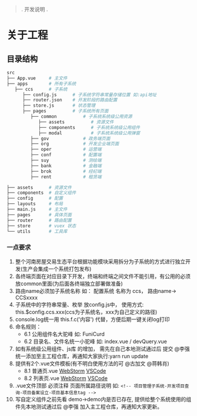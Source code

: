
> .
> 开发说明
> .

# 关于工程

## 目录结构

```bash
src
├── App.vue     # 主文件
├── apps        # 所有子系统
   ├── ccs      # 子系统
      ├── config.js      # 子系统字符串常量存储位置 如:api地址
      ├── router.json    # 开发阶段的路由配置 
      ├── store.js       # 状态管理
      ├── pages          # 子系统所有页面
         ├── common          # 子系统系统级公用资源
            ├── assets          # 资源文件
            ├── components      # 子系统系统级公用组件
            ├── modal           # 子系统系统级公用弹窗
         ├── gov             # 政务端页面
         ├── org             # 开发企业端页面
         ├── oper            # 运营端
         ├── conf            # 配置端
         ├── suy             # 测绘端
         ├── bank            # 金融端
         ├── brok            # 经纪端
         ├── rent            # 租赁端

├── assets      # 资源文件
├── components  # 自定义组件
├── config      # 配置
├── layouts     # 布局
├── main.js     # 主文件
├── pages       # 具体页面
├── router      # 路由配置
├── store       # vuex 状态
└── utils       # 工具库

```

### 一点要求

1. 整个河南房屋交易生态平台根据功能模块采用拆分为子系统的方式进行独立开发(生产会集成一个系统打包发布)
2. 各终端页面在对应目录下开发，终端和终端之间文件不能引用，有公用的必须放common里面(为后面各终端独立部署做准备)
3. 路由name必须加子系统名称 如： 配置系统 名称为 ccs， 路由name->  CCSxxxx
4. 子系统中的字符串常量、枚举 放config.js中， 使用方式: this.$config.ccs.xxx(ccs为子系统名，xxx为自己定义的路径)
5. console.log统一用 this.f.c('内容') 代替，方便后期一键关闭log打印
6. 命名规则：
   * 6.1 公用组件名大驼峰 如: FuniCurd
   * 6.2 目录名、文件名统一小驼峰 如: index.vue / devQuery.vue 
7. 如有系统级公用组件、js库 的增加， 需先在自己本地测试通过后 提交 @李强 统一添加至主工程仓库，再通知大家执行:yarn run update
8. 提供有2个.vue文件模板(有不明白使用方法的可 @古加文 @蒋韩肖)
   * 8.1 普通页.vue  [WebStorm]()  [VSCode](https://github.com/funidocs/vue-doc/blob/master/docs/vscodeModal.json)
   * 8.2 列表页.vue  [WebStorm](https://github.com/funidocs/vue-doc/blob/master/docs/webStormList.txt)  [VSCode](https://github.com/funidocs/vue-doc/blob/master/docs/vscodeModal.json)
9. .vue文件顶部 必须注释 页面所属路径说明 如: 
   ``` <!-- 项目管理子系统-开发项目查询-项目备案设立-项目基本信息tag --> ```
10. 写自定义组件之前先看 demo->demo内是否已存在, 提供给整个系统使用的组件先本地测试通过后 @李强 加入主工程仓库，再通知大家更新。 
